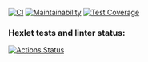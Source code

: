[![CI](https://github.com/f4hr/frontend-project-lvl3/actions/workflows/main.yml/badge.svg)](https://github.com/f4hr/frontend-project-lvl3/actions/workflows/main.yml) [![Maintainability](https://api.codeclimate.com/v1/badges/a45ee8f4b5f941ef2297/maintainability)](https://codeclimate.com/github/f4hr/frontend-project-lvl3/maintainability) [![Test Coverage](https://api.codeclimate.com/v1/badges/a45ee8f4b5f941ef2297/test_coverage)](https://codeclimate.com/github/f4hr/frontend-project-lvl3/test_coverage)
### Hexlet tests and linter status:
[![Actions Status](https://github.com/f4hr/frontend-project-lvl3/workflows/hexlet-check/badge.svg)](https://github.com/f4hr/frontend-project-lvl3/actions)